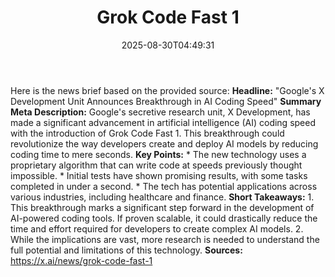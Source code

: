 ﻿---
title: "Grok Code Fast 1"
date: "2025-08-30T04:49:31"
category: "Markets"
summary: ""
slug: "grok code fast 1"
source_urls:
  - "https://x.ai/news/grok-code-fast-1"
seo:
  title: "Grok Code Fast 1 | Hash n Hedge"
  description: ""
  keywords: ["news", "markets", "brief"]
---
Here is the news brief based on the provided source:  **Headline:** "Google's X Development Unit Announces Breakthrough in AI Coding Speed"  **Summary Meta Description:** Google's secretive research unit, X Development, has made a significant advancement in artificial intelligence (AI) coding speed with the introduction of Grok Code Fast 1. This breakthrough could revolutionize the way developers create and deploy AI models by reducing coding time to mere seconds.  **Key Points:**  * The new technology uses a proprietary algorithm that can write code at speeds previously thought impossible. * Initial tests have shown promising results, with some tasks completed in under a second. * The tech has potential applications across various industries, including healthcare and finance.  **Short Takeaways:**  1. This breakthrough marks a significant step forward in the development of AI-powered coding tools. If proven scalable, it could drastically reduce the time and effort required for developers to create complex AI models. 2. While the implications are vast, more research is needed to understand the full potential and limitations of this technology.  **Sources:** https://x.ai/news/grok-code-fast-1 
